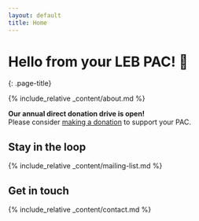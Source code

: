 ```yaml
---
layout: default
title: Home
---
```


# Hello from your LEB PAC! 👋
{: .page-title}

{% include_relative _content/about.md %}

<div class="message-highlight">
  <strong>Our annual direct donation drive is open!</strong><br>Please consider <a href="/donate" target="_blank">making a donation</a> to support your PAC.
</div>

## Stay in the loop
{% include_relative _content/mailing-list.md %}

## Get in touch
{% include_relative _content/contact.md %}
